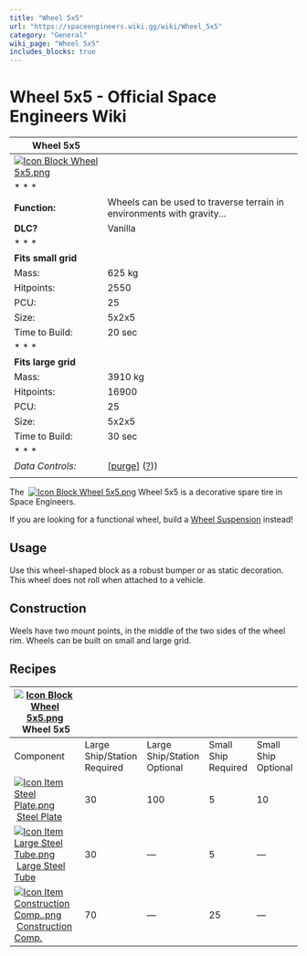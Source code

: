 ```yaml
---
title: "Wheel 5x5"
url: "https://spaceengineers.wiki.gg/wiki/Wheel_5x5"
category: "General"
wiki_page: "Wheel 5x5"
includes_blocks: true
---
```


# Wheel 5x5 - Official Space Engineers Wiki

| Wheel 5x5 |     |
| --- | --- |
| [![Icon Block Wheel 5x5.png](https://spaceengineers.wiki.gg/images/Icon_Block_Wheel_5x5.png?74260f)](https://spaceengineers.wiki.gg/wiki/File:Icon_Block_Wheel_5x5.png) |     |
| * * * |     |
| **Function:** | Wheels can be used to traverse terrain in environments with gravity... |
| **DLC?** | Vanilla |
| * * * |     |
| **Fits small grid** |     |
| Mass: | 625 kg |
| Hitpoints: | 2550 |
| PCU: | 25  |
| Size: | 5x2x5 |
| Time to Build: | 20 sec |
| * * * |     |
| **Fits large grid** |     |
| Mass: | 3910 kg |
| Hitpoints: | 16900 |
| PCU: | 25  |
| Size: | 5x2x5 |
| Time to Build: | 30 sec |
| * * * |     |
| _Data Controls:_ | \[[purge](https://spaceengineers.wiki.gg/wiki/Wheel_5x5?action=purge)\] ([?](https://spaceengineers.wiki.gg/wiki/Template:Info_Block))) |
|     |     |

The  [![Icon Block Wheel 5x5.png](https://spaceengineers.wiki.gg/images/thumb/Icon_Block_Wheel_5x5.png/21px-Icon_Block_Wheel_5x5.png?74260f)](https://spaceengineers.wiki.gg/wiki/Wheel_5x5 "Wheel 5x5") Wheel 5x5 is a decorative spare tire in Space Engineers.

If you are looking for a functional wheel, build a [Wheel Suspension](https://spaceengineers.wiki.gg/wiki/Wheel_Suspension "Wheel Suspension") instead!

## Usage

Use this wheel-shaped block as a robust bumper or as static decoration. This wheel does not roll when attached to a vehicle.

## Construction

Weels have two mount points, in the middle of the two sides of the wheel rim. Wheels can be built on small and large grid.

## Recipes

| [![Icon Block Wheel 5x5.png](https://spaceengineers.wiki.gg/images/thumb/Icon_Block_Wheel_5x5.png/21px-Icon_Block_Wheel_5x5.png?74260f)](https://spaceengineers.wiki.gg/wiki/Wheel_5x5 "Wheel 5x5") Wheel 5x5 |     |     |     |     |
| --- | --- | --- | --- | --- |
| Component | Large Ship/Station  <br>Required | Large Ship/Station  <br>Optional | Small Ship  <br>Required | Small Ship  <br>Optional |
| [![Icon Item Steel Plate.png](https://spaceengineers.wiki.gg/images/thumb/Icon_Item_Steel_Plate.png/21px-Icon_Item_Steel_Plate.png?437e3a)](https://spaceengineers.wiki.gg/wiki/Steel_Plate "Steel Plate") [Steel Plate](https://spaceengineers.wiki.gg/wiki/Steel_Plate "Steel Plate") | 30  | 100 | 5   | 10  |
| [![Icon Item Large Steel Tube.png](https://spaceengineers.wiki.gg/images/thumb/Icon_Item_Large_Steel_Tube.png/21px-Icon_Item_Large_Steel_Tube.png?31c1e4)](https://spaceengineers.wiki.gg/wiki/Large_Steel_Tube "Large Steel Tube") [Large Steel Tube](https://spaceengineers.wiki.gg/wiki/Large_Steel_Tube "Large Steel Tube") | 30  | —   | 5   | —   |
| [![Icon Item Construction Comp..png](https://spaceengineers.wiki.gg/images/thumb/Icon_Item_Construction_Comp..png/21px-Icon_Item_Construction_Comp..png?cdc26f)](https://spaceengineers.wiki.gg/wiki/Construction_Comp. "Construction Comp.") [Construction Comp.](https://spaceengineers.wiki.gg/wiki/Construction_Comp. "Construction Comp.") | 70  | —   | 25  | —   |